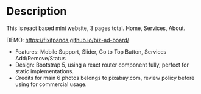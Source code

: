 # Description

This is react based mini website, 3 pages total. Home,  Services, About.

DEMO: https://fixitpanda.github.io/biz-ad-board/

* Features: Mobile Support, Slider, Go to Top Button, Services Add/Remove/Status
* Design: Bootstrap 5, using a react router component fully, perfect for static implementations.
* Credits for main 6 photos belongs to pixabay.com, review policy before using for commercial usage.
